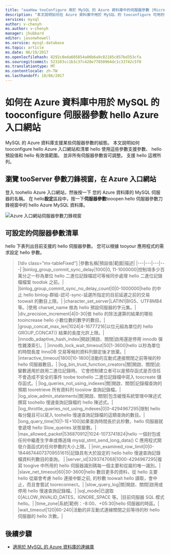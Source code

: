 ```yaml
---
title: "aaaHow tooConfigure 用於 MySQL 的 Azure 資料庫中的伺服器參數 |Microsoft 文件"
description: "本文說明如何在 Azure 資料庫中用於 MySQL 的 tooconfigure 可用的伺服器參數 hello Azure 入口網站。"
services: mysql
author: v-chenyh
ms.author: v-chenyh
manager: jhubbard
editor: jasonwhowell
ms.service: mysql-database
ms.topic: article
ms.date: 06/19/2017
ms.openlocfilehash: 8292c8eda605854a06b6a9c82185c857bd353cfa
ms.sourcegitcommit: 523283cc1b3c37c428e77850964dc1c33742c5f0
ms.translationtype: MT
ms.contentlocale: zh-TW
ms.lasthandoff: 10/06/2017
---
```

# <a name="how-tooconfigure-server-parameters-in-azure-database-for-mysql-using-hello-azure-portal"></a>如何在 Azure 資料庫中用於 MySQL 的 tooconfigure 伺服器參數 hello Azure 入口網站

MySQL 的 Azure 資料庫支援某些伺服器參數的組態。 本文說明如何 tooconfigure hello Azure 入口網站和清單 hello 使用這些參數支援參數、 hello 預設值和 hello 有效值範圍。 並非所有伺服器參數皆可調整。 支援 hello 這裡所列。

## <a name="navigate-tooserver-parameters-blade-on-azure-portal"></a>瀏覽 tooServer 參數刀鋒視窗，在 Azure 入口網站

登入 toohello Azure 入口網站，然後按一下 您的 Azure 資料庫的 MySQL 伺服器的名稱。 在 hello**設定**區段中，按一下**伺服器參數**tooopen hello 伺服器參數刀鋒視窗中的 hello Azure MySQL 資料庫。

![Azure 入口網站伺服器參數刀鋒視窗](./media/howto-server-parameters/auzre-portal-server-parameters.png)

## <a name="list-of-configurable-server-parameters"></a>可設定的伺服器參數清單

hello 下表列出目前支援的 hello 伺服器參數。 您可以根據 tooyour 應用程式的需求設定 hello 參數。

> [!div class="mx-tableFixed"]
|參數名稱|預設值|範圍|描述|
|---|---|---|---|
|binlog_group_commit_sync_delay|1000|0, 11-1000000|控制項多少百萬分之一秒為單位 hello 二進位記錄檔認可等候同步處理 hello 二進位記錄檔檔案 toodisk 之前。|
|binlog_group_commit_sync_no_delay_count|0|0-1000000|hello 的中止 hello binlog-群組-認可-sync-延遲所指定的目前延遲之前的交易 toowait 的數目上限。|
|character_set_server|LATIN1|BIG5、UTF8MB4 等。|使用 charset_name 做為 hello 預設伺服器的字元集。|
|div_precision_increment|4|0-30|依 hello 的除法運算的結果的哪些 tooincrease hello 小數位數的數字的數目。|
|group_concat_max_len|1024|4-16777216|以位元組為單位的 hello GROUP_CONCAT() 結果的長度允許上限。|
|innodb_adaptive_hash_index|開啟|開啟、關閉|啟用還是停用 innodb 彈性雜湊索引。|
|innodb_lock_wait_timeout|50|1-3600|hello 以秒為單位的時間長度 InnoDB 交易等候的資料列鎖定後才放棄。|
|interactive_timeout|1800|10-1800|活動的互動式連接關閉之前等候的秒 hello 伺服器數目。|
|log_bin_trust_function_creators|關|開啟、關閉|此變數適用於啟用二進位記錄時。 它會控制建立者可以是預存函式是否信任不會造成不安全的事件 toobe toohello 二進位記錄檔中寫入 toocreate 儲存函式。|
|log_queries_not_using_indexes|關|開啟、關閉|記錄檔查詢的預期 tooretrieve 所有資料列 tooslow 查詢記錄檔。|
|log_slow_admin_statements|關|開啟、關閉|包含緩慢系統管理中陳述式撰寫 toohello 慢速查詢記錄檔的 hello 陳述式。|
|log_throttle_queries_not_using_indexes|0|0-4294967295|限制 hello 每分鐘且可以寫入 toohello 慢速查詢記錄檔的這類查詢的數目。|
|long_query_time|10|1-1E+100|如果查詢時間長於此秒數，hello 伺服器就會遞增 hello Slow_queries 狀態變數。|
|max_allowed_packet|536870912|1024-1073741824|hello 一個封包或任何中繼產生字串或傳送嗨 mysql_stmt_send_long_data() C 應用程式開發介面函式的任何參數的大小上限。|
|min_examined_row_limit|0|0-18446744073709551615|記錄具有大於設定的 hello hello 慢速查詢記錄檔資料列數目的查詢。 |
|server_id|3293747068|1000-4294967295|複寫 toogive 中所用的 hello 伺服器識別碼每一個主要和從屬的唯一識別。|
|slave_net_timeout|60|30-3600|hello 數目更多的資料，從 hello 主要 hello 從屬會考慮 hello 連接中斷之前, 的秒數 toowait hello 讀取，會中止，而且會嘗試 tooreconnect。|
|slow_query_log|關|開啟、關閉|啟用或停用 hello 慢速查詢記錄檔。|
|sql_mode|已選取 0|ALLOW_INVALID_DATES、IGNORE_SPACE 等。|目前伺服器 SQL 模式 hello。|
|time_zone|系統|範例：-8:00、+05:30|hello 伺服器的時區。|
|wait_timeout|120|60-240|活動的非互動式連線關閉之前等待的秒 hello 伺服器的 hello 次數。|

## <a name="next-steps"></a>後續步驟
- [適用於 MySQL 的 Azure 資料庫的連線庫](concepts-connection-libraries.md)
